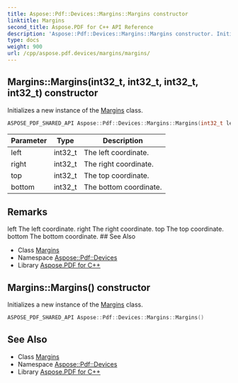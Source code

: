 ```yaml
---
title: Aspose::Pdf::Devices::Margins::Margins constructor
linktitle: Margins
second_title: Aspose.PDF for C++ API Reference
description: 'Aspose::Pdf::Devices::Margins::Margins constructor. Initializes a new instance of the Margins class in C++.'
type: docs
weight: 900
url: /cpp/aspose.pdf.devices/margins/margins/
---
```

## Margins::Margins(int32_t, int32_t, int32_t, int32_t) constructor


Initializes a new instance of the [Margins](../) class.

```cpp
ASPOSE_PDF_SHARED_API Aspose::Pdf::Devices::Margins::Margins(int32_t left, int32_t right, int32_t top, int32_t bottom)
```


| Parameter | Type | Description |
| --- | --- | --- |
| left | int32_t | The left coordinate. |
| right | int32_t | The right coordinate. |
| top | int32_t | The top coordinate. |
| bottom | int32_t | The bottom coordinate. |
## Remarks


<parameterlist kind="param">
  <parameteritem>
    <parameternamelist>
      <parametername>left</parametername>
    </parameternamelist>
    <parameterdescription>
      <para>The left coordinate.</para>
    </parameterdescription>
  </parameteritem>
  <parameteritem>
    <parameternamelist>
      <parametername>right</parametername>
    </parameternamelist>
    <parameterdescription>
      <para>The right coordinate.</para>
    </parameterdescription>
  </parameteritem>
  <parameteritem>
    <parameternamelist>
      <parametername>top</parametername>
    </parameternamelist>
    <parameterdescription>
      <para>The top coordinate.</para>
    </parameterdescription>
  </parameteritem>
  <parameteritem>
    <parameternamelist>
      <parametername>bottom</parametername>
    </parameternamelist>
    <parameterdescription>
      <para>The bottom coordinate.</para>
    </parameterdescription>
  </parameteritem>
</parameterlist>
## See Also

* Class [Margins](../)
* Namespace [Aspose::Pdf::Devices](../../)
* Library [Aspose.PDF for C++](../../../)
## Margins::Margins() constructor


Initializes a new instance of the [Margins](../) class.

```cpp
ASPOSE_PDF_SHARED_API Aspose::Pdf::Devices::Margins::Margins()
```

## See Also

* Class [Margins](../)
* Namespace [Aspose::Pdf::Devices](../../)
* Library [Aspose.PDF for C++](../../../)
